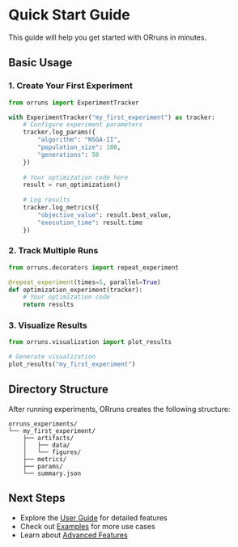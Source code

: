 # Quick Start Guide

This guide will help you get started with ORruns in minutes.

## Basic Usage

### 1. Create Your First Experiment
```python
from orruns import ExperimentTracker

with ExperimentTracker("my_first_experiment") as tracker:
    # Configure experiment parameters
    tracker.log_params({
        "algorithm": "NSGA-II",
        "population_size": 100,
        "generations": 50
    })
    
    # Your optimization code here
    result = run_optimization()
    
    # Log results
    tracker.log_metrics({
        "objective_value": result.best_value,
        "execution_time": result.time
    })
```

### 2. Track Multiple Runs
```python
from orruns.decorators import repeat_experiment

@repeat_experiment(times=5, parallel=True)
def optimization_experiment(tracker):
    # Your optimization code
    return results
```

### 3. Visualize Results
```python
from orruns.visualization import plot_results

# Generate visualization
plot_results("my_first_experiment")
```

## Directory Structure

After running experiments, ORruns creates the following structure:
```
orruns_experiments/
└── my_first_experiment/
    ├── artifacts/
    │   ├── data/
    │   └── figures/
    ├── metrics/
    ├── params/
    └── summary.json
```

## Next Steps

- Explore the [User Guide](../user-guide/experiment-tracking.md) for detailed features
- Check out [Examples](../examples/basic-usage.md) for more use cases
- Learn about [Advanced Features](../user-guide/parallel-experiments.md)